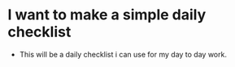 # I want to make a simple daily checklist 
- This will be a daily checklist i can use for my day to day work.

